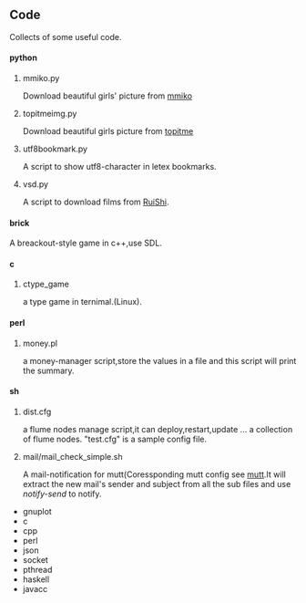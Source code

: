 ## Code ##
Collects of some useful code.

#### python
1. mmiko.py

    Download beautiful girls' picture from [mmiko](http://www.mmiko.com/)
2. topitmeimg.py

    Download beautiful girls picture from [topitme](http://www.topit.me)
3. utf8bookmark.py

    A script to show utf8-character in letex bookmarks.
4. vsd.py

    A script to download films from [RuiShi](http://v.sharein.us).

#### brick
A breackout-style game in c++,use SDL.


#### c
1. ctype_game

    a type game in ternimal.(Linux).

#### perl
1. money.pl

    a money-manager script,store the values in a file and this script will print the summary.

#### sh
1. dist.cfg 
    
    a flume nodes manage script,it can deploy,restart,update ... a collection of flume nodes. "test.cfg" is a sample config file.

2. mail/mail_check_simple.sh

    A mail-notification for mutt(Coressponding mutt config see [mutt](https://github.com/hangyan/Config/tree/master/mail).It will extract the new mail's sender and subject from all the sub files and use *notify-send* to notify.
    





* gnuplot
* c
* cpp
* perl
* json
* socket
* pthread
* haskell
* javacc

